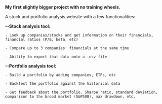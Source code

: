 **My first slightly bigger project with no training wheels.**



A stock and portfolio analysis website with a few functionalities:

**--Stock analysis tool:**

    - Look up companies/stocks and get information on their financials, financial ratios (P/E, beta, etc)

    - Compare up to 3 companies' financials at the same time

    - Ability to export that data onto a .csv file

**--Portfolio analysis tool:**

    - Build a portfolio by adding companies, ETFs, etc

    - Backtest the portfolio against the historical data

    - Get feedback about the portfolio. Sharpe ratio, standard deviation, comparison to the broad market (S&P500), max drawdown, etc.
